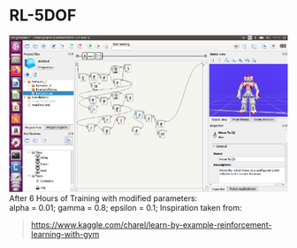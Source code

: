 # RL-5DOF
![Screenshot](index.jpeg)
After 6 Hours of Training with modified parameters:<br/> 
alpha = 0.01; gamma = 0.8; epsilon = 0.1;
Inspiration taken from:
>https://www.kaggle.com/charel/learn-by-example-reinforcement-learning-with-gym
